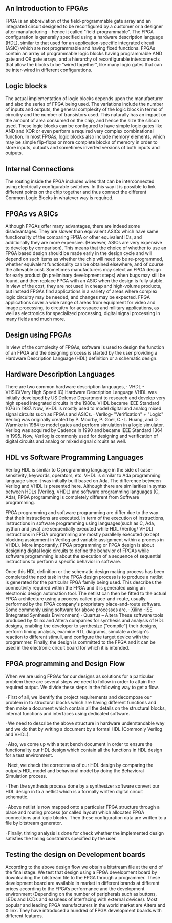 ## An Introduction to FPGAs

FPGA is an abbreviation of the field-programmable gate array and an integrated circuit designed to be reconfigured by a customer or a designer after manufacturing – hence it called "field-programmable". The FPGA configuration is generally specified using a hardware description language (HDL), similar to that used for an application-specific integrated circuit (ASIC) which are not programmable and having fixed functions.  FPGAs contain an array of programmable logic blocks having programmable AND gate  and OR gate arrays, and a hierarchy of reconfigurable interconnects that allow the blocks to be "wired together", like many logic gates that can be inter-wired in different configurations.

## Logic blocks

The actual implementation of logic blocks depends upon the manufacturer and also the series of FPGA being used. The variations include the number of inputs and outputs, the general complexity of the logic block in terms of circuitry and the number of transistors used. This naturally has an impact on the amount of area consumed on the chip, and hence the size the silicon used.
These logic blocks can be configured to have simple logic gates like AND and XOR or even perform a required very complex combinational function. In most FPGAs, logic blocks also include memory elements, which may be simple flip-flops or more complete blocks of memory in order to store inputs, outputs and sometimes inverted versions of both inputs and outputs.

## Internal Connections

The routing inside the FPGA includes wires that can be interconnected using electrically configurable switches. In this way it is possible to link different points on the chip together and thus connect the different Common Logic Blocks in whatever way is required.

## FPGAs vs ASICs
Although FPGAs offer many advantages, there are indeed some disadvantages. They are slower than equivalent ASICs which have same functionality of the comparing FPGA or other equivalent ICs, and additionally they are more expensive. (However, ASICs are very expensive to develop by comparison). This means that the choice of whether to use an FPGA based design should be made early in the design cycle and will depend on such items as whether the chip will need to be re-programmed, whether equivalent functionality can be obtained elsewhere, and of course the allowable cost. Sometimes manufacturers may select an FPGA design for early product (in preliminary development steps) when bugs may still be found, and then replace FPGA with an ASIC when the design is fully stable.
In view of the cost, they are not used in cheap and high-volume products, but instead FPGAs find applications in a variety of areas where complex logic circuitry may be needed, and changes may be expected. FPGA applications cover a wide range of areas from equipment for video and image processing, to circuitry for aerospace and military applications, as well as electronics for specialized processing, digital signal processing in many fields and much more.

## Design using FPGAs
In view of the complexity of FPGAs, software is used to design the function of an FPGA and the designing process is started by the user providing a Hardware Description Language (HDL) definition or a schematic design.

## Hardware Description Languages
There are two common hardware description languages,
·         VHDL   - VHSIC(Very High Speed IC) Hardware Description Language
VHDL was initially developed by US Defense Department to research and develop very high speed integrated circuits in the 1980s.  VHDL became IEEE Standard 1076 in 1987. Now, VHDL is mostly used to model digital and analog mixed signal circuits such as FPGAs and ASICs. 
·         Verilog- "Verification" + "Logic"
Verilog was originally created by P. Moorby, P. Goel, C.-L. Huang, and D. Warmke in 1984 to model gates and perform simulation in a logic simulator. Verilog was acquired by Cadence in 1990 and became IEEE Standard 1364 in 1995. Now, Verilog is commonly used for designing and verification of digital circuits and analog or mixed signal circuits as well.

## HDL vs Software Programming Languages

Verilog HDL is similar to C programming language in the side of case-sensitivity, keywords, operators, etc. VHDL is similar to Ada programming language since it was initially built based on Ada. The difference between Verilog and VHDL is presented here. Although there are similarities in syntax between HDLs (Verilog, VHDL) and software programming languages (C, Ada), FPGA programming is completely different from Software programming. 

FPGA programming and software programming are differ due to the way that  their instructions are executed. In term of the execution of instructions, instructions in software programming using languages(such as C, Ada, python and java) are sequentially executed while HDL (Verilog/ VHDL) instructions in FPGA programming are mostly parallelly executed (except blocking assignment in Verilog and variable assignment within a process in VHDL). More importantly, FPGA programming or FPGA design is about designing digital logic circuits to define the behavior of FPGAs while software programming is about the execution of a sequence of sequential instructions to perform a specific behavior in software.

Once this HDL definition or the schematic design making process has been completed the next task in the FPGA design process is to produce a netlist is generated for the particular FPGA family being used. This describes the connectivity required within the FPGA and it is generated using an electronic design automation tool.
The netlist can then be fitted to the actual FPGA architecture using a process called place-and-route, usually performed by the FPGA company's proprietary place-and-route software.
Some commonly using software for above processes are,
·         Xilinx -ISE  (Integrated Synthesis Environment)
·         Quartus – Altera
These software tools produced by Xilinx and Altera companies for synthesis and analysis of HDL designs, enabling the developer to synthesize ("compile") their designs, perform timing analysis, examine RTL diagrams, simulate a design's reaction to different stimuli, and configure the target device with the programmer.
Finally, the design is committed to the FPGA and it can be used in the electronic circuit board for which it is intended.

## FPGA programming and Design Flow

When we are using FPGAs for our designs as solutions for a particular problem there are several steps we need to follow in order to attain the required output. We divide these steps in the following way to get a flow.

·         First of all, we identify the project requirements and decompose our problem in to structural blocks which are having different functions and then make a document which contain all the details on the structural blocks, internal functions and interfaces using dedicated software.  

·         We need to describe the above structure in hardware understandable way and we do that by writing a document by a formal HDL (Commonly Verilog and VHDL).


·         Also, we come up with a test bench document in order to ensure the functionality our HDL design which contain all the functions in HDL design for a test environment.


·         Next, we check the correctness of our HDL design by comparing the outputs HDL model and behavioral model by doing the Behavioral Simulation process.

·         Then the synthesis process done by a synthesizer software convert our HDL design in to a netlist which is a formally written digital circuit schematic.

 
·         Above netlist is now mapped onto a particular FPGA structure through a place and routing process (or called layout) which allocates FPGA connections and logic blocks. Then these configuration data are written to a file by bitstream generator.

·         Finally, timing analysis is done for check whether the implemented design satisfies the timing constraints specified by the user.


## Testing the design on Development boards

According to the above design flow we obtain a bitstream file at the end of the final stage. We test that design using a FPGA development board by downloading the bitstream file to the FPGA through a programmer. These development board are available in market in different brands at different prices according to the FPGA’s performance and the development environment (Depending on the number of peripherals such as buttons, LEDs and LCDs and easiness of interfacing with external devices). Most popular and leading FPGA manufacturers in the world market are Altera and Xilinx. They have introduced a hundred of FPGA development boards with different features. 


